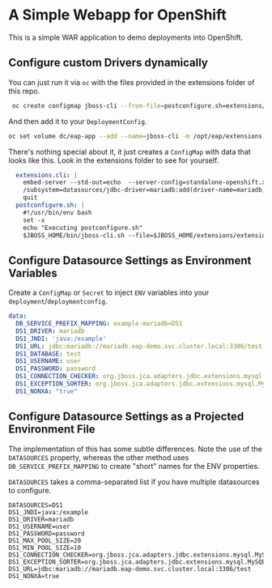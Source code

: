# A Simple Webapp for OpenShift

This is a simple WAR application to demo deployments into OpenShift.


## Configure custom Drivers dynamically

You can just run it via `oc` with the files provided in the extensions folder of this repo.

```bash
 oc create configmap jboss-cli --from-file=postconfigure.sh=extensions/postconfigure.sh --from-file=extensions.cli=extensions/extensions.cli
 ```

And then add it to your `DeploymentConfig`.
 ```bash
 oc set volume dc/eap-app --add --name=jboss-cli -m /opt/eap/extensions -t configmap --configmap-name=jboss-cli --default-mode='0755' --overwrite
 ```

There's nothing special about it, it just creates a `ConfigMap` with data that looks like this.  Look in the extensions folder to see for yourself.
```yaml
  extensions.cli: |
    embed-server --std-out=echo  --server-config=standalone-openshift.xml
    /subsystem=datasources/jdbc-driver=mariadb:add(driver-name=mariadb,driver-module-name=org.mariadb,driver-xa-datasource-class-name=org.mariadb.jdbc.MariaDbDataSource,driver-class-name=org.mariadb.jdbc.Driver)
    quit
  postconfigure.sh: |
    #!/usr/bin/env bash
    set -x
    echo "Executing postconfigure.sh"
    $JBOSS_HOME/bin/jboss-cli.sh --file=$JBOSS_HOME/extensions/extensions.cli
```


## Configure Datasource Settings as Environment Variables

Create a `ConfigMap` or `Secret` to inject `ENV` variables into your `deployment`/`deploymentconfig`.

```yaml
data:
  DB_SERVICE_PREFIX_MAPPING: example-mariadb=DS1
  DS1_DRIVER: mariadb
  DS1_JNDI: 'java:/example'
  DS1_URL: jdbc:mariadb://mariadb.eap-demo.svc.cluster.local:3306/test
  DS1_DATABASE: test
  DS1_USERNAME: user
  DS1_PASSWORD: password
  DS1_CONNECTION_CHECKER: org.jboss.jca.adapters.jdbc.extensions.mysql.MySQLValidConnectionChecker
  DS1_EXCEPTION_SORTER: org.jboss.jca.adapters.jdbc.extensions.mysql.MySQLExceptionSorter
  DS1_NONXA: "true"
```



## Configure Datasource Settings as a Projected Environment File

The implementation of this has some subtle differences.  Note the use of the `DATASOURCES` property, whereas the other method uses `DB_SERVICE_PREFIX_MAPPING` to create "short" names for the ENV properties.

`DATASOURCES` takes a comma-separated list if you have multiple datasources to configure.

```properties
DATASOURCES=DS1
DS1_JNDI=java:/example
DS1_DRIVER=mariadb
DS1_USERNAME=user
DS1_PASSWORD=password
DS1_MAX_POOL_SIZE=20
DS1_MIN_POOL_SIZE=10
DS1_CONNECTION_CHECKER=org.jboss.jca.adapters.jdbc.extensions.mysql.MySQLValidConnectionChecker
DS1_EXCEPTION_SORTER=org.jboss.jca.adapters.jdbc.extensions.mysql.MySQLExceptionSorter
DS1_URL=jdbc:mariadb://mariadb.eap-demo.svc.cluster.local:3306/test
DS1_NONXA=true
```
